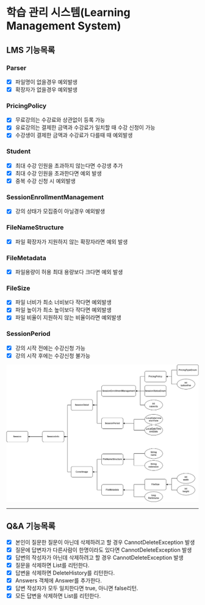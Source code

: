 # 학습 관리 시스템(Learning Management System)

## LMS 기능목록

### Parser
- [x] 파일명이 없을경우 예외발생
- [x] 확장자가 없을경우 예외발생

### PricingPolicy
- [x] 무료강의는 수강료와 상관없이 등록 가능
- [x] 유료강의는 결제한 금액과 수강료가 일치할 때 수강 신청이 가능
- [x] 수강생이 결제한 금액과 수강료가 다를때 때 예외발생

### Student
- [x] 최대 수강 인원을 초과하지 않는다면 수강생 추가
- [x] 최대 수강 인원을 초과한다면 예외 발생
- [x] 중복 수강 신청 시 예외발생

### SessionEnrollmentManagement
- [x] 강의 상태가 모집중이 아닐경우 예외발생

### FileNameStructure
- [x] 파일 확장자가 지원하지 않는 확장자라면 예외 발생

### FileMetadata
- [x] 파일용량이 허용 최대 용량보다 크다면 예외 발생

### FileSize
- [x] 파일 너비가 최소 너비보다 작다면 예외발생
- [x] 파일 높이가 최소 높이보다 작다면 예외발생
- [x] 파일 비율이 지원하지 않는 비율이라면 예외발생

### SessionPeriod
- [x] 강의 시작 전에는 수강신청 가능
- [x] 강의 시작 후에는 수강신청 불가능

![관계도](./step2관계도.png)

---
## Q&A 기능목록
- [x] 본인이 질문한 질문이 아닌데 삭제하려고 할 경우 CannotDeleteException 발생
- [x] 질문에 답변자가 다른사람이 한명이라도 있다면 CannotDeleteException 발생
- [x] 답변의 작성자가 아닌데 삭제하려고 할 경우 CannotDeleteException 발생
- [x] 질문을 삭제하면 List<DeleteHistory>를 리턴한다.
- [x] 답변을 삭제하면 DeleteHistory를 리턴한다.
- [x] Answers 객체에 Answer를 추가한다.
- [x] 답변 작성자가 모두 일치한다면 true, 아니면 false리턴.
- [x] 모든 답변을 삭제하면 List<DeleteHistory>를 리턴한다.
